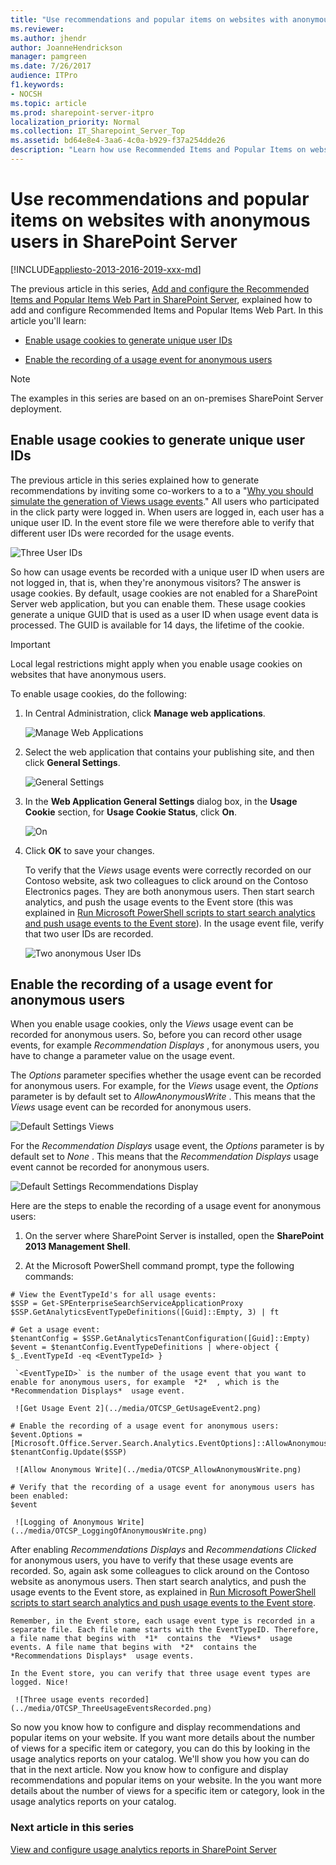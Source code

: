 ```yaml
---
title: "Use recommendations and popular items on websites with anonymous users in SharePoint Server"
ms.reviewer: 
ms.author: jhendr
author: JoanneHendrickson
manager: pamgreen
ms.date: 7/26/2017
audience: ITPro
f1.keywords:
- NOCSH
ms.topic: article
ms.prod: sharepoint-server-itpro
localization_priority: Normal
ms.collection: IT_Sharepoint_Server_Top
ms.assetid: bd64e8e4-3aa6-4c0a-b929-f37a254dde26
description: "Learn how use Recommended Items and Popular Items on websites with anonymous users in SharePoint Server."
---
```


# Use recommendations and popular items on websites with anonymous users in SharePoint Server

[!INCLUDE[appliesto-2013-2016-2019-xxx-md](../includes/appliesto-2013-2016-2019-xxx-md.md)]
  
The previous article in this series, [Add and configure the Recommended Items and Popular Items Web Part in SharePoint Server](add-and-configure-the-recommended-items-and-popular-items-web-part.md), explained how to add and configure Recommended Items and Popular Items Web Part. In this article you'll learn:
  
- [Enable usage cookies to generate unique user IDs](use-recommendations-and-popular-items-on-websites-with-anonymous-users.md#BKMK_EnableUsageCookiestoGenerateUniqueUserIDs)
    
- [Enable the recording of a usage event for anonymous users](use-recommendations-and-popular-items-on-websites-with-anonymous-users.md#BKMK_EnabletheRecordingofaUsageEventforAnonymousUsers)
    
> [!NOTE]
> The examples in this series are based on an on-premises SharePoint Server deployment. 
  
## Enable usage cookies to generate unique user IDs
<a name="BKMK_EnableUsageCookiestoGenerateUniqueUserIDs"> </a>

The previous article in this series explained how to generate recommendations by inviting some co-workers to a to a "[Why you should simulate the generation of Views usage events](change-the-content-search-web-part-display-template-and-use-windows-powershell-t.md#BKMK_WhyYouShouldSimulateTheGenerationOfViewsUsageEvents)." All users who participated in the click party were logged in. When users are logged in, each user has a unique user ID. In the event store file we were therefore able to verify that different user IDs were recorded for the usage events.
  
![Three User IDs](../media/OTCSP_ThreeUserIDs.png)
  
So how can usage events be recorded with a unique user ID when users are not logged in, that is, when they're anonymous visitors? The answer is usage cookies. By default, usage cookies are not enabled for a SharePoint Server web application, but you can enable them. These usage cookies generate a unique GUID that is used as a user ID when usage event data is processed. The GUID is available for 14 days, the lifetime of the cookie.
  
> [!IMPORTANT]
> Local legal restrictions might apply when you enable usage cookies on websites that have anonymous users. 
  
To enable usage cookies, do the following:
  
1. In Central Administration, click **Manage web applications**. 
    
     ![Manage Web Applications](../media/OTCSP_ManageWebApplications.png)
  
2. Select the web application that contains your publishing site, and then click **General Settings**. 
    
     ![General Settings](../media/OTCSP_GeneralSettings.png)
  
3. In the **Web Application General Settings** dialog box, in the **Usage Cookie** section, for **Usage Cookie Status**, click **On**. 
    
     ![On](../media/OTCSP_On.png)
  
4. Click **OK** to save your changes. 
    
    To verify that the  *Views*  usage events were correctly recorded on our Contoso website, ask two colleagues to click around on the Contoso Electronics pages. They are both anonymous users. Then start search analytics, and push the usage events to the Event store (this was explained in [Run Microsoft PowerShell scripts to start search analytics and push usage events to the Event store](change-the-content-search-web-part-display-template-and-use-windows-powershell-t.md#BKMK_RunWindowsPowerShellToStartSearchAnalyticsAndPushUsageEventsToTheEventStore)). In the usage event file, verify that two user IDs are recorded.
    
     ![Two anonymous User IDs](../media/OTCSP_TwoAnonymousUserIDs.png)
  
## Enable the recording of a usage event for anonymous users
<a name="BKMK_EnabletheRecordingofaUsageEventforAnonymousUsers"> </a>

When you enable usage cookies, only the  *Views*  usage event can be recorded for anonymous users. So, before you can record other usage events, for example  *Recommendation Displays*  , for anonymous users, you have to change a parameter value on the usage event. 
  
The  *Options*  parameter specifies whether the usage event can be recorded for anonymous users. For example, for the  *Views*  usage event, the  *Options*  parameter is by default set to  *AllowAnonymousWrite*  . This means that the  *Views*  usage event can be recorded for anonymous users. 
  
![Default Settings Views](../media/OTCSP_DefaultSettingsViews.png)
  
For the  *Recommendation Displays*  usage event, the  *Options*  parameter is by default set to  *None*  . This means that the  *Recommendation Displays*  usage event cannot be recorded for anonymous users. 
  
![Default Settings Recommendations Display](../media/OTCSP_DefaultSettingsRecsDisp.png)
  
Here are the steps to enable the recording of a usage event for anonymous users:
  
1. On the server where SharePoint Server is installed, open the **SharePoint 2013 Management Shell**. 
    
2. At the Microsoft PowerShell command prompt, type the following commands:
    
  ```
  # View the EventTypeId's for all usage events:
  $SSP = Get-SPEnterpriseSearchServiceApplicationProxy
  $SSP.GetAnalyticsEventTypeDefinitions([Guid]::Empty, 3) | ft
  ```

  ```
  # Get a usage event:
  $tenantConfig = $SSP.GetAnalyticsTenantConfiguration([Guid]::Empty)
  $event = $tenantConfig.EventTypeDefinitions | where-object { $_.EventTypeId -eq <EventTypeId> }
  ```

     `<EventTypeID>` is the number of the usage event that you want to enable for anonymous users, for example  *2*  , which is the  *Recommendation Displays*  usage event. 
    
     ![Get Usage Event 2](../media/OTCSP_GetUsageEvent2.png)
  
  ```
  # Enable the recording of a usage event for anonymous users:
  $event.Options = [Microsoft.Office.Server.Search.Analytics.EventOptions]::AllowAnonymousWrite
  $tenantConfig.Update($SSP)
  ```

     ![Allow Anonymous Write](../media/OTCSP_AllowAnonymousWrite.png)
  
  ```
  # Verify that the recording of a usage event for anonymous users has been enabled:
  $event
  ```

     ![Logging of Anonymous Write](../media/OTCSP_LoggingOfAnonymousWrite.png)
  
After enabling  *Recommendations Displays*  and  *Recommendations Clicked*  for anonymous users, you have to verify that these usage events are recorded. So, again ask some colleagues to click around on the Contoso website as anonymous users. Then start search analytics, and push the usage events to the Event store, as explained in [Run Microsoft PowerShell scripts to start search analytics and push usage events to the Event store](change-the-content-search-web-part-display-template-and-use-windows-powershell-t.md#BKMK_RunWindowsPowerShellToStartSearchAnalyticsAndPushUsageEventsToTheEventStore).
    
    Remember, in the Event store, each usage event type is recorded in a separate file. Each file name starts with the EventTypeID. Therefore, a file name that begins with  *1*  contains the  *Views*  usage events. A file name that begins with  *2*  contains the  *Recommendations Displays*  usage events. 
    
    In the Event store, you can verify that three usage event types are logged. Nice!
    
     ![Three usage events recorded](../media/OTCSP_ThreeUsageEventsRecorded.png)
  
So now you know how to configure and display recommendations and popular items on your website. If you want more details about the number of views for a specific item or category, you can do this by looking in the usage analytics reports on your catalog. We'll show you how you can do that in the next article. Now you know how to configure and display recommendations and popular items on your website. In the you want more details about the number of views for a specific item or category, look in the usage analytics reports on your catalog.
  
### Next article in this series

[View and configure usage analytics reports in SharePoint Server](view-and-configure-usage-analytics-reports.md)
  

